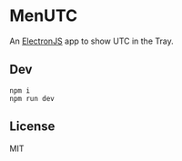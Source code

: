 # MenUTC

An [ElectronJS](https://www.electronjs.org/) app to show UTC in the Tray.

## Dev

```
npm i
npm run dev
```

## License

MIT
